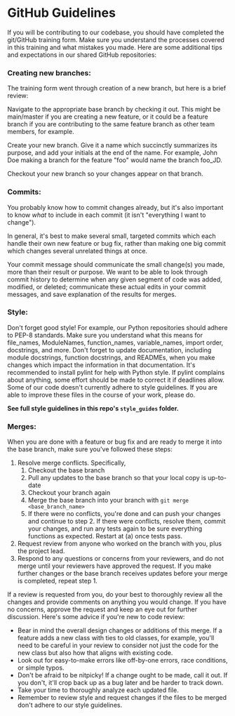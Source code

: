 # GitHub Guidelines

If you will be contributing to our codebase, you should have completed the git/GitHub training form. Make sure you understand the processes covered in this training and what mistakes you made. Here are some additional tips and expectations in our shared GitHub repositories:

### Creating new branches:
The training form went through creation of a new branch, but here is a brief review:

Navigate to the appropriate base branch by checking it out. This might be main/master if you are creating a new feature, or it could be a feature branch if you are contributing to the same feature branch as other team members, for example.

Create your new branch. Give it a name which succinctly summarizes its purpose, and add your initials at the end of the name. For example, John Doe making a branch for the feature "foo" would name the branch foo_JD.

Checkout your new branch so your changes appear on that branch.

### Commits:
You probably know how to commit changes already, but it's also important to know *what* to include in each commit (it isn't "everything I want to change").

In general, it's best to make several small, targeted commits which each handle their own new feature or bug fix, rather than making one big commit which changes several unrelated things at once.

Your commit message should communicate the small change(s) you made, more than their result or purpose. We want to be able to look through commit history to determine when any given segment of code was added, modified, or deleted; communicate these actual edits in your commit messages, and save explanation of the results for merges.

### Style:
Don't forget good style! For example, our Python repositories should adhere to PEP-8 standards. Make sure you understand what this means for file_names, ModuleNames, function_names, variable_names, import order, docstrings, and more. Don't forget to update documentation, including module docstrings, function docstrings, and READMEs, when you make changes which impact the information in that documentation.
It's recommended to install pylint for help with Python style. If pylint complains about anything, some effort should be made to correct it if deadlines allow.
Some of our code doesn't currently adhere to style guidelines. If you are able to improve these files in the course of your work, please do.

**See full style guidelines in this repo's `style_guides` folder.**

### Merges:
When you are done with a feature or bug fix and are ready to merge it into the base branch, make sure you've followed these steps:
1. Resolve merge conflicts. Specifically,
	1. Checkout the base branch
	2. Pull any updates to the base branch so that your local copy is up-to-date
	3. Checkout your branch again
	4. Merge the base branch into your branch with `git merge <base_branch_name>`
	5. If there were no conflicts, you're done and can push your changes and continue to step 2. If there were conflicts, resolve them, commit your changes, and run any tests again to be sure everything functions as expected. Restart at (a) once tests pass.
2. Request review from anyone who worked on the branch with you, plus the project lead.
3. Respond to any questions or concerns from your reviewers, and do not merge until your reviewers have approved the request. If you make further changes or the base branch receives updates before your merge is completed, repeat step 1.

If a review is requested from you, do your best to thoroughly review all the changes and provide comments on anything you would change. If you have no concerns, approve the request and keep an eye out for further discussion. Here's some advice if you're new to code review:
- Bear in mind the overall design changes or additions of this merge. If a feature adds a new class with ties to old classes, for example, you'll need to be careful in your review to consider not just the code for the new class but also how that aligns with existing code.
- Look out for easy-to-make errors like off-by-one errors, race conditions, or simple typos.
- Don't be afraid to be nitpicky! If a change ought to be made, call it out. If you don't, it'll crop back up as a bug later and be harder to track down.
- Take your time to thoroughly analyze each updated file.
- Remember to review style and request changes if the files to be merged don't adhere to our style guidelines.
